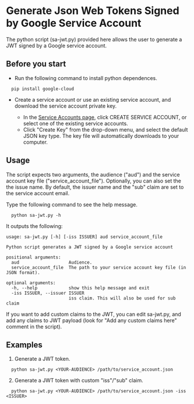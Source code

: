 # Generate Json Web Tokens Signed by Google Service Account

The python script (sa-jwt.py) provided here allows the user to generate a JWT signed
by a Google service account.

## Before you start

- Run the following command to install python dependences.
```
  pip install google-cloud
```

- Create a service account or use an existing service account, and download the service account private key.

  - In the [Service Accounts page](https://console.cloud.google.com/iam-admin/serviceaccounts),
  click CREATE SERVICE ACCOUNT, or select one of the existing service accounts.
  - Click "Create Key" from the drop-down menu, and select the default JSON key type. The key file
    will automatically downloads to your computer.

## Usage

The script expects two arguments, the audience ("aud") and the service account key file ("service_account_file"). Optionally,
you can also set the the issue name. By default, the issuer name and the "sub" claim are set to the service account email.

Type the following command to see the help message.

```
  python sa-jwt.py -h
```

It outputs the following:
```
usage: sa-jwt.py [-h] [-iss ISSUER] aud service_account_file

Python script generates a JWT signed by a Google service account

positional arguments:
  aud                   Audience.
  service_account_file  The path to your service account key file (in JSON format).

optional arguments:
  -h, --help            show this help message and exit
  -iss ISSUER, --issuer ISSUER
                        iss claim. This will also be used for sub claim

```

If you want to add custom claims to the JWT, you can edit sa-jwt.py, and add any claims to JWT payload
(look for "Add any custom claims here" comment in the script).

## Examples

1. Generate a JWT token.
```
  python sa-jwt.py <YOUR-AUDIENCE> /path/to/service_account.json
```

2. Generate a JWT token with custom "iss"/"sub" claim.
```
  python sa-jwt.py <YOUR-AUDIENCE> /path/to/service_account.json -iss <ISSUER>
```
